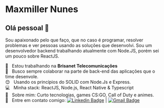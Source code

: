 # Maxmiller Nunes

## Olá pessoal 👋
Sou apaixonado pelo que faço, que no caso é programar, resolver problemas e ver pessoas usando as soluções que desenvolvi. Sou um desenvolvedor backend trabalhando atualmente com Node.JS, porém sei um pouco sobre ReactJS.

 :rocket:  &nbsp; Estou trabalhando na **Brisanet Telecomunicações**
 <br/> :purple_heart: &nbsp; Busco sempre colaborar na parte de back-end das aplicações que o time desenvole.
 <br/> :blush: &nbsp; Usando os princípios do SOLID com Node.Js e Express.
 <br/> :computer: &nbsp; Minha stack: ReactJS, Node.js, React Native & Typescript
 <br/> 💬  &nbsp; Sobre mim: Curto tecnologias, games CS:GO, Call of Duty e animes.
 <br/> :email: &nbsp; Entre em contato comigo: [![Linkedin Badge](https://img.shields.io/badge/-MaxmillerNunes-blue?style=flat-square&logo=Linkedin&logoColor=white&link=https://www.linkedin.com/in/maxmiller-nunes-393871191/)](https://www.linkedin.com/in/maxmiller-nunes-393871191/) 
| 
[![Gmail Badge](https://img.shields.io/badge/-maxmillernunes11-c14438?style=flat-square&logo=Gmail&logoColor=white&link=mailto:maxmillernunes11@gmail.com)](mailto:maxmillernunes11@gmail.com)
